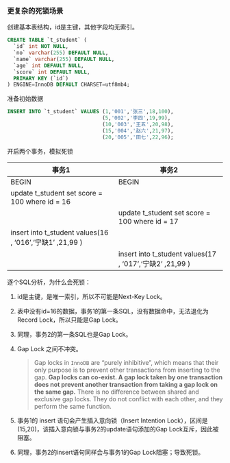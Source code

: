 ### 更复杂的死锁场景

创建基本表结构，id是主键，其他字段均无索引。
```sql
CREATE TABLE `t_student` (
  `id` int NOT NULL,
  `no` varchar(255) DEFAULT NULL,
  `name` varchar(255) DEFAULT NULL,
  `age` int DEFAULT NULL,
  `score` int DEFAULT NULL,
  PRIMARY KEY (`id`)
) ENGINE=InnoDB DEFAULT CHARSET=utf8mb4;
```
准备初始数据
```sql
INSERT INTO `t_student` VALUES (1,'001','张三',18,100),
                               (5,'002','李四',19,99),
                               (10,'003','王五',20,98),
                               (15,'004','赵六',21,97),
                               (20,'005','田七',22,96);
```
开启两个事务，模拟死锁

| 事务1                                                    | 事务2 |
|--------------------------------------------------------| --- |
| BEGIN                                                  | BEGIN |
| update t_student set score = 100 where id = 16         |  |
|                                                        | update t_student set score = 100 where id = 17 |
| insert into t_student values(16 , ‘016’,‘宁缺1’ ,21,99 ) |  |
|                                                        | insert into t_student values(17 , ‘017’,‘宁缺2’ ,21,99 ) |

逐个SQL分析，为什么会死锁：
1. id是主键，是唯一索引，所以不可能是Next-Key Lock。
2. 表中没有id=16的数据，事务1的第一条SQL，没有数据命中，无法退化为Record Lock，所以只能是Gap Lock。
3. 同理，事务2的第一条SQL也是Gap Lock。
4. Gap Lock 之间不冲突。
   > Gap locks in `InnoDB` are “purely inhibitive”, which means that their only purpose is to prevent other transactions from inserting to the gap. **Gap locks can co-exist. A gap lock taken by one transaction does not prevent another transaction from taking a gap lock on the same gap.** There is no difference between shared and exclusive gap locks. They do not conflict with each other, and they perform the same function.

5. 事务1的 insert 语句会产生插入意向锁（Insert Intention Lock），区间是(15,20)，该插入意向锁与事务2的update语句添加的Gap Lock互斥，因此被阻塞。
6. 同理，事务2的insert语句同样会与事务1的Gap Lock阻塞；导致死锁。

